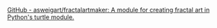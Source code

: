 [GitHub - asweigart/fractalartmaker: A module for creating fractal art in Python&#39;s turtle module.](https://github.com/asweigart/fractalartmaker)
